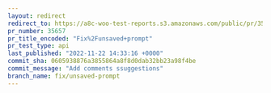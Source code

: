 ```yaml
---
layout: redirect
redirect_to: https://a8c-woo-test-reports.s3.amazonaws.com/public/pr/35657/api/index.html
pr_number: 35657
pr_title_encoded: "Fix%2Funsaved+prompt"
pr_test_type: api
last_published: "2022-11-22 14:33:16 +0000"
commit_sha: 0605938876a3855864a8f8d0dab32bb23a98f4be
commit_message: "Add comments ssuggestions"
branch_name: fix/unsaved-prompt
---
```

